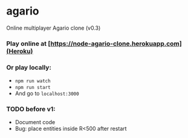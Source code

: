 # agario
Online multiplayer Agario clone (v0.3)

### Play online at [https://node-agario-clone.herokuapp.com](Heroku)

### Or play locally:
* `npm run watch`
* `npm run start`
* And go to `localhost:3000`

### TODO before v1:
* Document code
* Bug: place entities inside R<500 after restart
